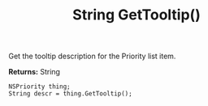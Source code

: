 ﻿---
uid: crmscript_ref_NSPriority_GetTooltip
title: String GetTooltip()
intellisense: NSPriority.GetTooltip
keywords: NSPriority, GetTooltip
so.topic: reference
---

Get the tooltip description for the Priority list item.

**Returns:** String

```crmscript
NSPriority thing;
String descr = thing.GetTooltip();
```



